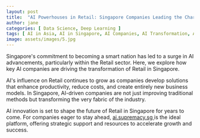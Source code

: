 ```yaml
---
layout: post
title:  "AI Powerhouses in Retail: Singapore Companies Leading the Charge"
author: jane
categories: [ Data Science, Deep Learning ]
tags: [ AI in Asia, AI in Singapore, AI Companies, AI Transformation, AI for Business ]
image: assets/images/5.jpg
---
```


Singapore's commitment to becoming a smart nation has led to a surge in AI advancements, particularly within the Retail sector. Here, we explore how key AI companies are driving the transformation of Retail in Singapore.

AI's influence on Retail continues to grow as companies develop solutions that enhance productivity, reduce costs, and create entirely new business models. In Singapore, AI-driven companies are not just improving traditional methods but transforming the very fabric of the industry.

AI innovation is set to shape the future of Retail in Singapore for years to come. For companies eager to stay ahead, <a href="https://ai.supremacy.sg" target="_blank"> ai.supremacy.sg </a> is the ideal platform, offering strategic support and resources to accelerate growth and success.

